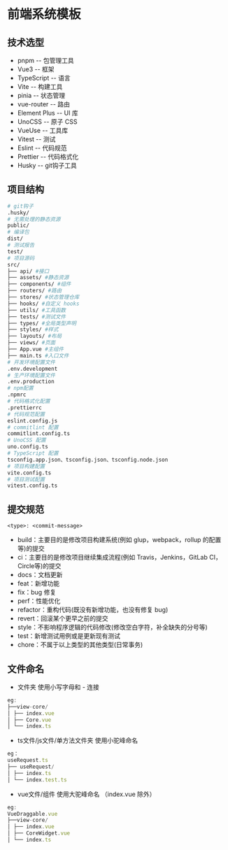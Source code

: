 # 前端系统模板

## 技术选型

- pnpm -- 包管理工具
- Vue3 -- 框架
- TypeScript -- 语言
- Vite -- 构建工具
- pinia -- 状态管理
- vue-router -- 路由
- Element Plus -- UI 库
- UnoCSS -- 原子 CSS
- VueUse -- 工具库
- Vitest -- 测试
- Eslint -- 代码规范
- Prettier -- 代码格式化
- Husky -- git钩子工具

## 项目结构

```bash
# git钩子
.husky/
# 无需处理的静态资源
public/
# 编译包
dist/
# 测试报告
test/
# 项目源码
src/
├── api/ #接口
├── assets/ #静态资源
├── components/ #组件
├── routers/ #路由
├── stores/ #状态管理仓库
├── hooks/ #自定义 hooks
├── utils/ #工具函数
├── tests/ #测试文件
├── types/ #全局类型声明
├── styles/ #样式
├── layouts/ #布局
├── views/ #页面
├── App.vue #主组件
├── main.ts #入口文件
# 开发环境配置文件
.env.development
# 生产环境配置文件
.env.production
# npm配置
.npmrc
# 代码格式化配置
.prettierrc
# 代码规范配置
eslint.config.js
# commitlint 配置
commitlint.config.ts
# UnoCSS 配置
uno.config.ts
# TypeScript 配置
tsconfig.app.json、tsconfig.json、tsconfig.node.json
# 项目构建配置
vite.config.ts
# 项目测试配置
vitest.config.ts
```

## 提交规范

`<type>: <commit-message>`

- build：主要目的是修改项目构建系统(例如 glup，webpack，rollup 的配置等)的提交
- ci：主要目的是修改项目继续集成流程(例如 Travis，Jenkins，GitLab CI，Circle等)的提交
- docs：文档更新
- feat：新增功能
- fix：bug 修复
- perf：性能优化
- refactor：重构代码(既没有新增功能，也没有修复 bug)
- revert：回滚某个更早之前的提交
- style：不影响程序逻辑的代码修改(修改空白字符，补全缺失的分号等)
- test：新增测试用例或是更新现有测试
- chore：不属于以上类型的其他类型(日常事务)

## 文件命名

- 文件夹 使用小写字母和 - 连接
```ts
eg: 
├──view-core/
│ ├── index.vue
│ ├── Core.vue
│ └── index.ts
```
- ts文件/js文件/单方法文件夹 使用小驼峰命名 
```ts
eg：
useRequest.ts
├── useRequest/
│ ├── index.ts
│ └── index.test.ts
```
- vue文件/组件 使用大驼峰命名 （index.vue 除外）
```ts
eg: 
VueDraggable.vue
├──view-core/
│ ├── index.vue
│ ├── CoreWidget.vue
│ └── index.ts
```
